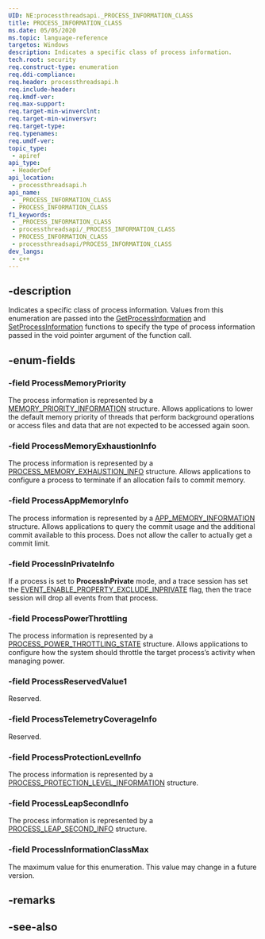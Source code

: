 ```yaml
---
UID: NE:processthreadsapi._PROCESS_INFORMATION_CLASS
title: PROCESS_INFORMATION_CLASS
ms.date: 05/05/2020
ms.topic: language-reference
targetos: Windows
description: Indicates a specific class of process information.
tech.root: security
req.construct-type: enumeration
req.ddi-compliance: 
req.header: processthreadsapi.h
req.include-header: 
req.kmdf-ver: 
req.max-support: 
req.target-min-winverclnt: 
req.target-min-winversvr: 
req.target-type: 
req.typenames: 
req.umdf-ver: 
topic_type:
 - apiref
api_type:
 - HeaderDef
api_location:
 - processthreadsapi.h
api_name:
 - _PROCESS_INFORMATION_CLASS
 - PROCESS_INFORMATION_CLASS
f1_keywords:
 - _PROCESS_INFORMATION_CLASS
 - processthreadsapi/_PROCESS_INFORMATION_CLASS
 - PROCESS_INFORMATION_CLASS
 - processthreadsapi/PROCESS_INFORMATION_CLASS
dev_langs:
 - c++
---
```


## -description

Indicates a specific class of process information. Values from this enumeration are passed into the [GetProcessInformation](./nf-processthreadsapi-getprocessinformation.md) and [SetProcessInformation](./nf-processthreadsapi-setprocessinformation.md) functions to specify the type of process information passed in the void pointer argument of the function call.

## -enum-fields

### -field ProcessMemoryPriority

The process information is represented by a <a href="/windows/win32/api/processthreadsapi/ns-processthreadsapi-memory_priority_information">MEMORY_PRIORITY_INFORMATION</a> structure. Allows applications to lower the default memory priority of threads that perform background operations or access files and data that are not expected to be accessed again soon.

### -field ProcessMemoryExhaustionInfo

The process information is represented by a <a href="/windows/win32/api/processthreadsapi/ns-processthreadsapi-process_memory_exhaustion_info">PROCESS_MEMORY_EXHAUSTION_INFO</a> structure. Allows applications to configure a process to terminate if an allocation fails to commit memory.

### -field ProcessAppMemoryInfo

The process information is represented by a <a href="/windows/win32/api/processthreadsapi/ns-processthreadsapi-app_memory_information">APP_MEMORY_INFORMATION</a> structure. Allows applications to query the commit usage and the additional commit available to this process. Does not allow the caller to actually get a commit limit.

### -field ProcessInPrivateInfo

If a process is set to **ProcessInPrivate** mode, and a trace session has set the [EVENT_ENABLE_PROPERTY_EXCLUDE_INPRIVATE](../evntrace/ns-evntrace-enable_trace_parameters.md) flag, then the trace session will drop all events from that process.

### -field ProcessPowerThrottling

The process information is represented by a <a href="/windows/win32/api/processthreadsapi/ns-processthreadsapi-process_power_throttling_state">PROCESS_POWER_THROTTLING_STATE</a> structure. Allows applications to configure how the system should throttle the target process’s activity when managing power.

### -field ProcessReservedValue1

Reserved.

### -field ProcessTelemetryCoverageInfo

Reserved.

### -field ProcessProtectionLevelInfo

The process information is represented by a <a href="/windows/desktop/api/processthreadsapi/ns-processthreadsapi-process_protection_level_information">PROCESS_PROTECTION_LEVEL_INFORMATION</a> structure.

### -field ProcessLeapSecondInfo

The process information is represented by a <a href="https://msdn.microsoft.com/en-us/library/Mt829716(v=VS.85).aspx">PROCESS_LEAP_SECOND_INFO</a> structure.

### -field ProcessInformationClassMax

The maximum value for this enumeration. This value may change in a future version.

## -remarks

## -see-also